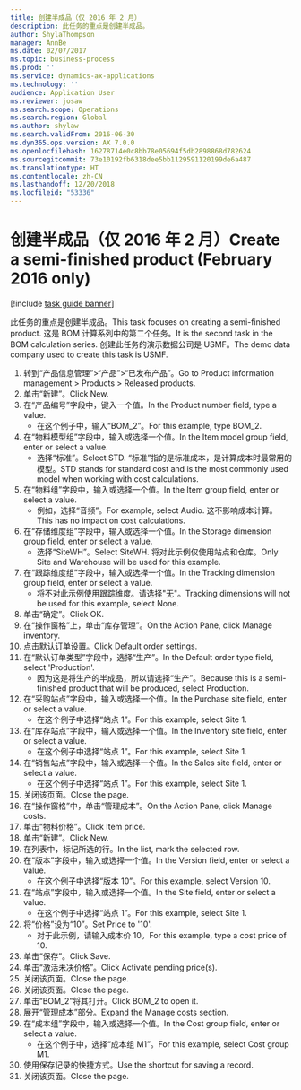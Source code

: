 ```yaml
---
title: 创建半成品（仅 2016 年 2 月）
description: 此任务的重点是创建半成品。
author: ShylaThompson
manager: AnnBe
ms.date: 02/07/2017
ms.topic: business-process
ms.prod: ''
ms.service: dynamics-ax-applications
ms.technology: ''
audience: Application User
ms.reviewer: josaw
ms.search.scope: Operations
ms.search.region: Global
ms.author: shylaw
ms.search.validFrom: 2016-06-30
ms.dyn365.ops.version: AX 7.0.0
ms.openlocfilehash: 16278714e0c8bb78e05694f5db2898868d782624
ms.sourcegitcommit: 73e10192fb6318dee5bb1129591120199de6a487
ms.translationtype: HT
ms.contentlocale: zh-CN
ms.lasthandoff: 12/20/2018
ms.locfileid: "53336"
---
```

# <a name="create-a-semi-finished-product-february-2016-only"></a><span data-ttu-id="7ed5c-103">创建半成品（仅 2016 年 2 月）</span><span class="sxs-lookup"><span data-stu-id="7ed5c-103">Create a semi-finished product (February 2016 only)</span></span>

[!include [task guide banner](../../includes/task-guide-banner.md)]

<span data-ttu-id="7ed5c-104">此任务的重点是创建半成品。</span><span class="sxs-lookup"><span data-stu-id="7ed5c-104">This task focuses on creating a semi-finished product.</span></span> <span data-ttu-id="7ed5c-105">这是 BOM 计算系列中的第二个任务。</span><span class="sxs-lookup"><span data-stu-id="7ed5c-105">It is the second task in the BOM calculation series.</span></span> <span data-ttu-id="7ed5c-106">创建此任务的演示数据公司是 USMF。</span><span class="sxs-lookup"><span data-stu-id="7ed5c-106">The demo data company used to create this task is USMF.</span></span>

1. <span data-ttu-id="7ed5c-107">转到“产品信息管理”>“产品”>“已发布产品”。</span><span class="sxs-lookup"><span data-stu-id="7ed5c-107">Go to Product information management > Products > Released products.</span></span>
2. <span data-ttu-id="7ed5c-108">单击“新建”。</span><span class="sxs-lookup"><span data-stu-id="7ed5c-108">Click New.</span></span>
3. <span data-ttu-id="7ed5c-109">在“产品编号”字段中，键入一个值。</span><span class="sxs-lookup"><span data-stu-id="7ed5c-109">In the Product number field, type a value.</span></span>
    * <span data-ttu-id="7ed5c-110">在这个例子中，输入“BOM_2”。</span><span class="sxs-lookup"><span data-stu-id="7ed5c-110">For this example, type BOM_2.</span></span>  
4. <span data-ttu-id="7ed5c-111">在“物料模型组”字段中，输入或选择一个值。</span><span class="sxs-lookup"><span data-stu-id="7ed5c-111">In the Item model group field, enter or select a value.</span></span>
    * <span data-ttu-id="7ed5c-112">选择“标准”。</span><span class="sxs-lookup"><span data-stu-id="7ed5c-112">Select STD.</span></span> <span data-ttu-id="7ed5c-113">“标准”指的是标准成本，是计算成本时最常用的模型。</span><span class="sxs-lookup"><span data-stu-id="7ed5c-113">STD stands for standard cost and is the most commonly used model when working with cost calculations.</span></span>  
5. <span data-ttu-id="7ed5c-114">在“物料组”字段中，输入或选择一个值。</span><span class="sxs-lookup"><span data-stu-id="7ed5c-114">In the Item group field, enter or select a value.</span></span>
    * <span data-ttu-id="7ed5c-115">例如，选择“音频”。</span><span class="sxs-lookup"><span data-stu-id="7ed5c-115">For example, select Audio.</span></span> <span data-ttu-id="7ed5c-116">这不影响成本计算。</span><span class="sxs-lookup"><span data-stu-id="7ed5c-116">This has no impact on cost calculations.</span></span>  
6. <span data-ttu-id="7ed5c-117">在“存储维度组”字段中，输入或选择一个值。</span><span class="sxs-lookup"><span data-stu-id="7ed5c-117">In the Storage dimension group field, enter or select a value.</span></span>
    * <span data-ttu-id="7ed5c-118">选择“SiteWH”。</span><span class="sxs-lookup"><span data-stu-id="7ed5c-118">Select SiteWH.</span></span> <span data-ttu-id="7ed5c-119">将对此示例仅使用站点和仓库。</span><span class="sxs-lookup"><span data-stu-id="7ed5c-119">Only Site and Warehouse will be used for this example.</span></span>  
7. <span data-ttu-id="7ed5c-120">在“跟踪维度组”字段中，输入或选择一个值。</span><span class="sxs-lookup"><span data-stu-id="7ed5c-120">In the Tracking dimension group field, enter or select a value.</span></span>
    * <span data-ttu-id="7ed5c-121">将不对此示例使用跟踪维度。请选择"无"。</span><span class="sxs-lookup"><span data-stu-id="7ed5c-121">Tracking dimensions will not be used for this example, select None.</span></span>  
8. <span data-ttu-id="7ed5c-122">单击“确定”。</span><span class="sxs-lookup"><span data-stu-id="7ed5c-122">Click OK.</span></span>
9. <span data-ttu-id="7ed5c-123">在“操作窗格”上，单击“库存管理”。</span><span class="sxs-lookup"><span data-stu-id="7ed5c-123">On the Action Pane, click Manage inventory.</span></span>
10. <span data-ttu-id="7ed5c-124">点击默认订单设置。</span><span class="sxs-lookup"><span data-stu-id="7ed5c-124">Click Default order settings.</span></span>
11. <span data-ttu-id="7ed5c-125">在“默认订单类型”字段中，选择“生产”。</span><span class="sxs-lookup"><span data-stu-id="7ed5c-125">In the Default order type field, select 'Production'.</span></span>
    * <span data-ttu-id="7ed5c-126">因为这是将生产的半成品，所以请选择“生产”。</span><span class="sxs-lookup"><span data-stu-id="7ed5c-126">Because this is a semi-finished product that will be produced, select Production.</span></span>  
12. <span data-ttu-id="7ed5c-127">在“采购站点”字段中，输入或选择一个值。</span><span class="sxs-lookup"><span data-stu-id="7ed5c-127">In the Purchase site field, enter or select a value.</span></span>
    * <span data-ttu-id="7ed5c-128">在这个例子中选择“站点 1”。</span><span class="sxs-lookup"><span data-stu-id="7ed5c-128">For this example, select Site 1.</span></span>  
13. <span data-ttu-id="7ed5c-129">在“库存站点”字段中，输入或选择一个值。</span><span class="sxs-lookup"><span data-stu-id="7ed5c-129">In the Inventory site field, enter or select a value.</span></span>
    * <span data-ttu-id="7ed5c-130">在这个例子中选择“站点 1”。</span><span class="sxs-lookup"><span data-stu-id="7ed5c-130">For this example, select Site 1.</span></span>  
14. <span data-ttu-id="7ed5c-131">在“销售站点”字段中，输入或选择一个值。</span><span class="sxs-lookup"><span data-stu-id="7ed5c-131">In the Sales site field, enter or select a value.</span></span>
    * <span data-ttu-id="7ed5c-132">在这个例子中选择“站点 1”。</span><span class="sxs-lookup"><span data-stu-id="7ed5c-132">For this example, select Site 1.</span></span>  
15. <span data-ttu-id="7ed5c-133">关闭该页面。</span><span class="sxs-lookup"><span data-stu-id="7ed5c-133">Close the page.</span></span>
16. <span data-ttu-id="7ed5c-134">在“操作窗格”中，单击“管理成本”。</span><span class="sxs-lookup"><span data-stu-id="7ed5c-134">On the Action Pane, click Manage costs.</span></span>
17. <span data-ttu-id="7ed5c-135">单击“物料价格”。</span><span class="sxs-lookup"><span data-stu-id="7ed5c-135">Click Item price.</span></span>
18. <span data-ttu-id="7ed5c-136">单击“新建”。</span><span class="sxs-lookup"><span data-stu-id="7ed5c-136">Click New.</span></span>
19. <span data-ttu-id="7ed5c-137">在列表中，标记所选的行。</span><span class="sxs-lookup"><span data-stu-id="7ed5c-137">In the list, mark the selected row.</span></span>
20. <span data-ttu-id="7ed5c-138">在“版本”字段中，输入或选择一个值。</span><span class="sxs-lookup"><span data-stu-id="7ed5c-138">In the Version field, enter or select a value.</span></span>
    * <span data-ttu-id="7ed5c-139">在这个例子中选择“版本 10”。</span><span class="sxs-lookup"><span data-stu-id="7ed5c-139">For this example, select Version 10.</span></span>  
21. <span data-ttu-id="7ed5c-140">在“站点”字段中，输入或选择一个值。</span><span class="sxs-lookup"><span data-stu-id="7ed5c-140">In the Site field, enter or select a value.</span></span>
    * <span data-ttu-id="7ed5c-141">在这个例子中选择“站点 1”。</span><span class="sxs-lookup"><span data-stu-id="7ed5c-141">For this example, select Site 1.</span></span>  
22. <span data-ttu-id="7ed5c-142">将“价格”设为“10”。</span><span class="sxs-lookup"><span data-stu-id="7ed5c-142">Set Price to '10'.</span></span>
    * <span data-ttu-id="7ed5c-143">对于此示例，请输入成本价 10。</span><span class="sxs-lookup"><span data-stu-id="7ed5c-143">For this example, type a cost price of 10.</span></span>  
23. <span data-ttu-id="7ed5c-144">单击“保存”。</span><span class="sxs-lookup"><span data-stu-id="7ed5c-144">Click Save.</span></span>
24. <span data-ttu-id="7ed5c-145">单击“激活未决价格”。</span><span class="sxs-lookup"><span data-stu-id="7ed5c-145">Click Activate pending price(s).</span></span>
25. <span data-ttu-id="7ed5c-146">关闭该页面。</span><span class="sxs-lookup"><span data-stu-id="7ed5c-146">Close the page.</span></span>
26. <span data-ttu-id="7ed5c-147">关闭该页面。</span><span class="sxs-lookup"><span data-stu-id="7ed5c-147">Close the page.</span></span>
27. <span data-ttu-id="7ed5c-148">单击“BOM_2”将其打开。</span><span class="sxs-lookup"><span data-stu-id="7ed5c-148">Click BOM_2 to open it.</span></span>
28. <span data-ttu-id="7ed5c-149">展开“管理成本”部分。</span><span class="sxs-lookup"><span data-stu-id="7ed5c-149">Expand the Manage costs section.</span></span>
29. <span data-ttu-id="7ed5c-150">在“成本组”字段中，输入或选择一个值。</span><span class="sxs-lookup"><span data-stu-id="7ed5c-150">In the Cost group field, enter or select a value.</span></span>
    * <span data-ttu-id="7ed5c-151">在这个例子中，选择“成本组 M1”。</span><span class="sxs-lookup"><span data-stu-id="7ed5c-151">For this example, select Cost group M1.</span></span>  
30. <span data-ttu-id="7ed5c-152">使用保存记录的快捷方式。</span><span class="sxs-lookup"><span data-stu-id="7ed5c-152">Use the shortcut for saving a record.</span></span>
31. <span data-ttu-id="7ed5c-153">关闭该页面。</span><span class="sxs-lookup"><span data-stu-id="7ed5c-153">Close the page.</span></span>

